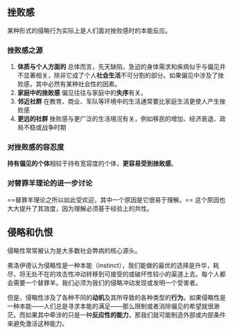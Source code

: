 
## 挫败感

某种形式的侵略行为实际上是人们面对挫败感时的本能反应。

### 挫败感之源

1. **体质与个人方面的** 总体而言，先天缺陷，急迫的身体需求和疾病似乎与偏见并不显著相关，除非它成了个人**社会生活**不可分割的部分。如果偏见中涉及了挫败感，其中必然有某种社会性的因素。
2. **家庭中的挫败感** 偏见往往与家庭中的**失序**有关。
3. **邻近社群** 在教育、商业、军队等环境中的生活通常要比家庭生活更使人产生挫败感
4. **更远的社群** 挫败感与更广泛的生活境况有关，例如移民的增加、经济衰退、政局不稳或战争时期

### 对挫败感的容忍度

**持有偏见的个体**相较于持有宽容度的个体，**更容易受到挫败感**。

### 对替罪羊理论的进一步讨论

==替罪羊理论之所以如此受欢迎，其中一个原因是它很易于理解。== 这个原因也大大提升了其效度，因为理解必须基于经验上的共性。

## 侵略和仇恨

侵略性常常被认为是大多数社会弊病的核心源头。

弗洛伊德认为侵略性是一种本能（instinct），我们能做的最优的选择是升华，耗尽，将无处不在的攻击性冲动转移到可接受的或破坏性较小的渠道上去。每个人都会需要一个替罪羊。我们必须为我们的侵略冲动发现或发明一个受害者。

但是，侵略性涉及了各种不同的**动机**及其所导致的各种类型的**行为**。如果侵略性是一种本能——人们总是寻求本能的满足——那么限制或者消除偏见的希望就很渺茫。而如果其中牵涉的只是一种**反应性的能力**，那我们就可能制造外部或内部条件来避免激活这种能力。


